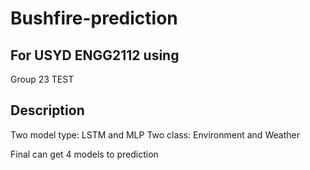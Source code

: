 # Bushfire-prediction
## For USYD ENGG2112 using
   Group 23 
   TEST
   
## Description
Two model type: LSTM and MLP
Two class: Environment and Weather

Final can get 4 models to prediction 